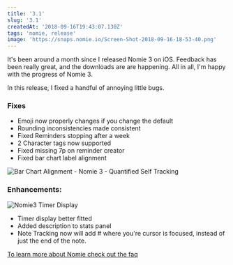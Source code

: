 ```yaml
---
title: '3.1'
slug: '3.1'
createdAt: '2018-09-16T19:43:07.130Z'
tags: 'nomie, release'
image: 'https://snaps.nomie.io/Screen-Shot-2018-09-16-18-53-40.png'
---
```


It's been around a month since I released Nomie 3 on iOS. Feedback has been really great, and the downloads are are happening. All in all, I'm happy with the progress of Nomie 3.

In this release, I fixed a handful of annoying little bugs.

### Fixes

- Emoji now properly changes if you change the default
- Rounding inconsistencies made consistent
- Fixed Reminders stopping after a week
- 2 Character tags now supported
- Fixed missing 7p on reminder creator
- Fixed bar chart label alignment

![Bar Chart Alignment - Nomie 3 - Quantified Self Tracking](https://snaps.nomie.io/Screen-Shot-2018-09-16-18-55-20.png)

### Enhancements:

![Nomie3 Timer Display](https://snaps.nomie.io/Screen-Shot-2018-09-16-18-53-40.png)

- Timer display better fitted
- Added description to stats panel
- Note Tracking now will add # where you're cursor is focused, instead of just the end of the note.

[To learn more about Nomie check out the faq](/nomie3-help/)
